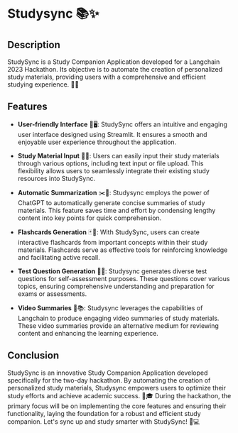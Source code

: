 # Studysync 📚✨

## Description

StudySync is a Study Companion Application developed for a Langchain 2023 Hackathon. Its objective is to automate the creation of personalized study materials, providing users with a comprehensive and efficient studying experience. 🎉🔬

## Features

- **User-friendly Interface** 🌟🖥️: StudySync offers an intuitive and engaging user interface designed using Streamlit. It ensures a smooth and enjoyable user experience throughout the application.

- **Study Material Input** 📝💡: Users can easily input their study materials through various options, including text input or file upload. This flexibility allows users to seamlessly integrate their existing study resources into StudySync.

- **Automatic Summarization** ✂️📄: Studysync employs the power of ChatGPT to automatically generate concise summaries of study materials. This feature saves time and effort by condensing lengthy content into key points for quick comprehension.

- **Flashcards Generation** 🃏🧠: With StudySync, users can create interactive flashcards from important concepts within their study materials. Flashcards serve as effective tools for reinforcing knowledge and facilitating active recall.

- **Test Question Generation** 📝✅: Studysync generates diverse test questions for self-assessment purposes. These questions cover various topics, ensuring comprehensive understanding and preparation for exams or assessments.

- **Video Summaries** 🎥📚: Studysync leverages the capabilities of Langchain to produce engaging video summaries of study materials. These video summaries provide an alternative medium for reviewing content and enhancing the learning experience.

## Conclusion

StudySync is an innovative Study Companion Application developed specifically for the two-day hackathon. By automating the creation of personalized study materials, Studysync empowers users to optimize their study efforts and achieve academic success. 🚀🎓 During the hackathon, the primary focus will be on implementing the core features and ensuring their functionality, laying the foundation for a robust and efficient study companion. Let's sync up and study smarter with StudySync! 💪💻
